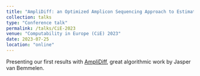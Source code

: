 ```yaml
---
title: "AmpliDiff: an Optimized Amplicon Sequencing Approach to Estimating Lineage Abundances in Viral Metagenomes"
collection: talks
type: "Conference talk"
permalink: /talks/CiE-2023
venue: "Computability in Europe (CiE) 2023"
date: 2023-07-25
location: "online"
---
```


Presenting our first results with [AmpliDiff](https://www.biorxiv.org/content/10.1101/2023.07.22.550164v2), great algorithmic work by Jasper van Bemmelen.
